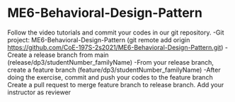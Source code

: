 # ME6-Behavioral-Design-Pattern
Follow the video tutorials and commit your codes in our git repository.
-Git project: ME6-Behavioral-Design-Pattern (git remote add origin https://github.com/CoE-197S-2s2021/ME6-Behavioral-Design-Pattern.git)
-Create a release branch from main (release/dp3/studentNumber_familyName)
-From your release branch, create a feature branch (feature/dp3/studentNumber_familyName)
-After doing the exercise, commit and push your codes to the feature branch
Create a pull request to merge feature branch to release branch. Add your instructor as reviewer
